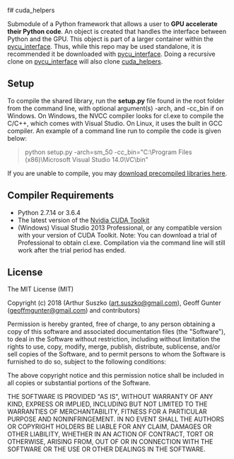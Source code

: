 f# cuda_helpers

Submodule of a Python framework that allows a user to **GPU accelerate their Python code**. An object is created that handles the interface between Python and the GPU. This object is part of a larger container within the [pycu_interface](https://github.com/asuszko/pycu_interface). Thus, while this repo may be used standalone, it is recommended it be downloaded with [pycu_interface](https://github.com/asuszko/pycu_interface). Doing a recursive clone on [pycu_interface](https://github.com/asuszko/pycu_interface) will also clone [cuda_helpers](https://github.com/asuszko/cuda_helpers).

## Setup

To compile the shared library, run the **setup.py** file found in the root folder from the command line, with optional argument(s) -arch, and -cc_bin if on Windows. On Windows, the NVCC compiler looks for cl.exe to compile the C/C++, which comes with Visual Studio. On Linux, it uses the built in GCC compiler. An example of a command line run to compile the code is given below:
> python setup.py -arch=sm_50 -cc_bin="C:\Program Files (x86)\Microsoft Visual Studio 14.0\VC\bin"

If you are unable to compile, you may [download precompiled libraries here](https://github.com/asuszko/pycu_interface_libs).

## Compiler Requirements

- Python 2.7.14 or 3.6.4
- The latest  version of the [Nvidia CUDA Toolkit](https://developer.nvidia.com/cuda-toolkit)
- (Windows) Visual Studio 2013 Professional, or any compatible version with your version of CUDA Toolkit. Note: You can download a trial of Professional to obtain cl.exe. Compilation via the command line will still work after the trial period has ended.

## License
 
The MIT License (MIT)

Copyright (c) 2018 (Arthur Suszko (art.suszko@gmail.com), Geoff Gunter (geoffmgunter@gmail.com) and contributors)

Permission is hereby granted, free of charge, to any person obtaining a copy of this software and associated documentation files (the "Software"), to deal in the Software without restriction, including without limitation the rights to use, copy, modify, merge, publish, distribute, sublicense, and/or sell copies of the Software, and to permit persons to whom the Software is furnished to do so, subject to the following conditions:

The above copyright notice and this permission notice shall be included in all copies or substantial portions of the Software.

THE SOFTWARE IS PROVIDED "AS IS", WITHOUT WARRANTY OF ANY KIND, EXPRESS OR IMPLIED, INCLUDING BUT NOT LIMITED TO THE WARRANTIES OF MERCHANTABILITY, FITNESS FOR A PARTICULAR PURPOSE AND NONINFRINGEMENT. IN NO EVENT SHALL THE AUTHORS OR COPYRIGHT HOLDERS BE LIABLE FOR ANY CLAIM, DAMAGES OR OTHER LIABILITY, WHETHER IN AN ACTION OF CONTRACT, TORT OR OTHERWISE, ARISING FROM, OUT OF OR IN CONNECTION WITH THE SOFTWARE OR THE USE OR OTHER DEALINGS IN THE SOFTWARE.
